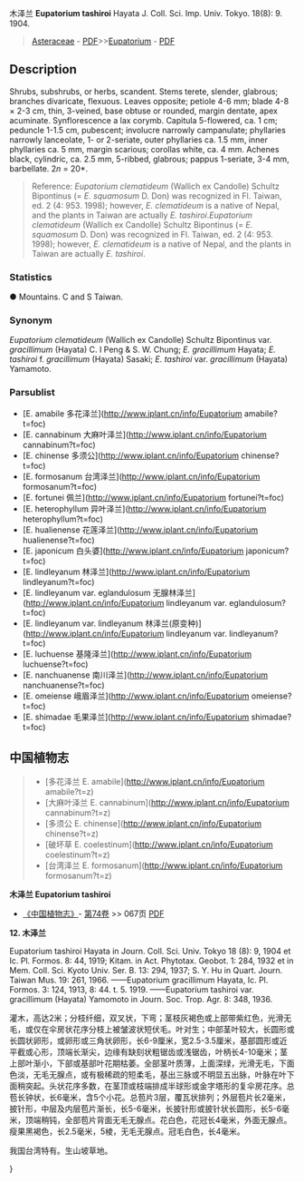 木泽兰 **Eupatorium tashiroi** Hayata J. Coll. Sci. Imp. Univ. Tokyo. 18(8): 9. 1904.

> [Asteraceae](http://www.iplant.cn/info/Asteraceae?t=foc) - [PDF](http://www.iplant.cn/foc/pdf/Asteraceae.pdf)>>[Eupatorium](http://www.iplant.cn/info/Eupatorium?t=foc) - [PDF](http://www.iplant.cn/foc/pdf/Eupatorium.pdf)

## Description

Shrubs, subshrubs, or herbs, scandent. Stems terete, slender, glabrous; branches divaricate, flexuous. Leaves opposite; petiole 4-6 mm; blade 4-8 × 2-3 cm, thin, 3-veined, base obtuse or rounded, margin dentate, apex acuminate. Synflorescence a lax corymb. Capitula 5-flowered, ca. 1 cm; peduncle 1-1.5 cm, pubescent; involucre narrowly campanulate; phyllaries narrowly lanceolate, 1- or 2-seriate, outer phyllaries ca. 1.5 mm, inner phyllaries ca. 5 mm, margin scarious; corollas white, ca. 4 mm. Achenes black, cylindric, ca. 2.5 mm, 5-ribbed, glabrous; pappus 1-seriate, 3-4 mm, barbellate. 2*n* = 20*.


> Reference: 
>*Eupatorium clematideum* (Wallich ex Candolle) Schultz Bipontinus (= *E. squamosum* D. Don) was recognized in Fl. Taiwan, ed. 2 (4: 953. 1998); however, *E. clematideum* is a native of Nepal, and the plants in Taiwan are actually *E. tashiroi*.*Eupatorium clematideum* (Wallich ex Candolle) Schultz Bipontinus (= *E. squamosum* D. Don) was recognized in Fl. Taiwan, ed. 2 (4: 953. 1998); however, *E. clematideum* is a native of Nepal, and the plants in Taiwan are actually *E. tashiroi*.

### Statistics
● Mountains. C and S Taiwan.

### Synonym
*Eupatorium clematideum* (Wallich ex Candolle) Schultz Bipontinus var. *gracillimum* (Hayata) C. I Peng & S. W. Chung; *E. gracillimum* Hayata; *E. tashiroi* f. *gracillimum* (Hayata) Sasaki; *E. tashiroi* var. *gracillimum* (Hayata) Yamamoto.

### Parsublist

* [E.  amabile  多花泽兰](http://www.iplant.cn/info/Eupatorium amabile?t=foc)
* [E.  cannabinum  大麻叶泽兰](http://www.iplant.cn/info/Eupatorium cannabinum?t=foc)
* [E.  chinense  多须公](http://www.iplant.cn/info/Eupatorium chinense?t=foc)
* [E.  formosanum  台湾泽兰](http://www.iplant.cn/info/Eupatorium formosanum?t=foc)
* [E.  fortunei  佩兰](http://www.iplant.cn/info/Eupatorium fortunei?t=foc)
* [E.  heterophyllum  异叶泽兰](http://www.iplant.cn/info/Eupatorium heterophyllum?t=foc)
* [E.  hualienense  花莲泽兰](http://www.iplant.cn/info/Eupatorium hualienense?t=foc)
* [E.  japonicum  白头婆](http://www.iplant.cn/info/Eupatorium japonicum?t=foc)
* [E.  lindleyanum  林泽兰](http://www.iplant.cn/info/Eupatorium lindleyanum?t=foc)
* [E.  lindleyanum var. eglandulosum  无腺林泽兰](http://www.iplant.cn/info/Eupatorium lindleyanum var. eglandulosum?t=foc)
* [E.  lindleyanum var. lindleyanum  林泽兰(原变种)](http://www.iplant.cn/info/Eupatorium lindleyanum var. lindleyanum?t=foc)
* [E.  luchuense  基隆泽兰](http://www.iplant.cn/info/Eupatorium luchuense?t=foc)
* [E.  nanchuanense  南川泽兰](http://www.iplant.cn/info/Eupatorium nanchuanense?t=foc)
* [E.  omeiense  峨眉泽兰](http://www.iplant.cn/info/Eupatorium omeiense?t=foc)
* [E.  shimadae  毛果泽兰](http://www.iplant.cn/info/Eupatorium shimadae?t=foc)


## 中国植物志

> * [多花泽兰  E.  amabile](http://www.iplant.cn/info/Eupatorium amabile?t=z)
> * [大麻叶泽兰  E.  cannabinum](http://www.iplant.cn/info/Eupatorium cannabinum?t=z)
> * [多须公  E.  chinense](http://www.iplant.cn/info/Eupatorium chinense?t=z)
> * [破坏草  E.  coelestinum](http://www.iplant.cn/info/Eupatorium coelestinum?t=z)
> * [台湾泽兰  E.  formosanum](http://www.iplant.cn/info/Eupatorium formosanum?t=z)


**木泽兰 Eupatorium tashiroi**

* [《中国植物志》](http://www.iplant.cn/frps)- [第74卷](http://www.iplant.cn/frps/vol/74) >> 067页 [PDF](http://www.iplant.cn/frps/pdf/74/067.PDF)


**12. 木泽兰**

Eupatorium tashiroi Hayata in Journ. Coll. Sci. Univ. Tokyo 18 (8): 9, 1904 et Ic. Pl. Formos. 8: 44, 1919; Kitam. in Act. Phytotax. Geobot. 1: 284, 1932 et in Mem. Coll. Sci. Kyoto Univ. Ser. B. 13: 294, 1937; S. Y. Hu in Quart. Journ. Taiwan Mus. 19: 261, 1966. ——Eupatorium gracillimum Hayata, Ic. Pl. Formos. 3: 124, 1913, 8: 44. t. 5. 1919. ——Eupatorium tashiroi var. gracillimum (Hayata) Yamomoto in Journ. Soc. Trop. Agr. 8: 348, 1936.

灌木，高达2米；分枝纤细，双叉状，下弯；茎枝灰褐色或上部带紫红色，光滑无毛，或仅在伞房状花序分枝上被皱波状短伏毛。叶对生；中部茎叶较大，长圆形或长圆状卵形，或卵形或三角状卵形，长6-9厘米，宽2.5-3.5厘米，基部圆形或近平截或心形，顶端长渐尖，边缘有缺刻状粗锯齿或浅锯齿，叶柄长4-10毫米；茎上部叶渐小，下部或基部叶花期枯萎。全部茎叶质薄，上面深绿，光滑无毛，下面色淡，无毛无腺点，或有极稀疏的短柔毛，基出三脉或不明显五出脉，叶脉在叶下面稍突起。头状花序多数，在茎顶或枝端排成半球形或金字塔形的复伞房花序。总苞长钟状，长6毫米，含5个小花。总苞片3层，覆瓦状排列；外层苞片长2毫米，披针形，中层及内层苞片渐长，长5-6毫米，长披针形或披针状长圆形，长5-6毫米，顶端稍钝，全部苞片背面无毛无腺点。花白色，花冠长4毫米，外面无腺点。瘦果黑褐色，长2.5毫米，5棱，无毛无腺点。冠毛白色，长4毫米。

我国台湾特有。生山坡草地。

}